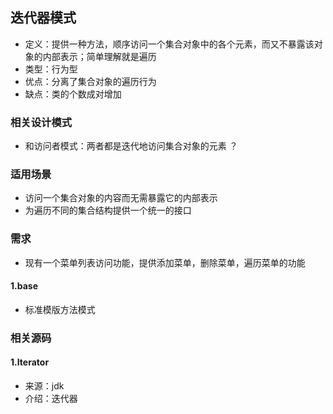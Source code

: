 ## 迭代器模式
* 定义：提供一种方法，顺序访问一个集合对象中的各个元素，而又不暴露该对象的内部表示；简单理解就是遍历
* 类型：行为型
* 优点：分离了集合对象的遍历行为
* 缺点：类的个数成对增加

### 相关设计模式
* 和访问者模式：两者都是迭代地访问集合对象的元素 ？

### 适用场景
* 访问一个集合对象的内容而无需暴露它的内部表示
* 为遍历不同的集合结构提供一个统一的接口

### 需求
* 现有一个菜单列表访问功能，提供添加菜单，删除菜单，遍历菜单的功能

#### 1.base
* 标准模版方法模式

### 相关源码
#### 1.Iterator
* 来源：jdk
* 介绍：迭代器
